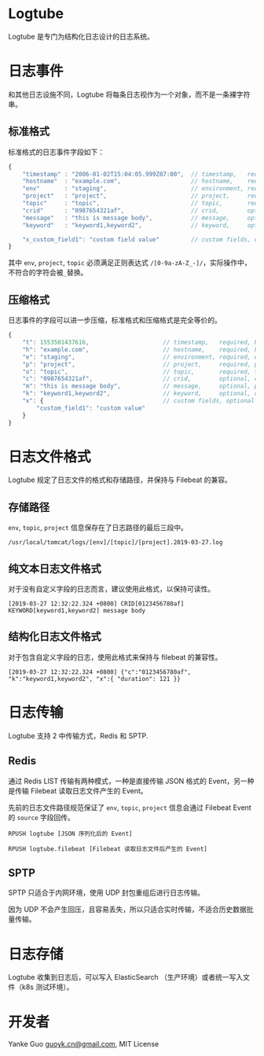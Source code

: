 # Logtube

Logtube 是专门为结构化日志设计的日志系统。

# 日志事件

和其他日志设施不同，Logtube 将每条日志视作为一个对象，而不是一条裸字符串。

## 标准格式

标准格式的日志事件字段如下：

```javascript
{
    "timestamp" : "2006-01-02T15:04:05.999Z07:00",  // timestamp,   required, RFC3339 with miliseconds
    "hostname"  : "example.com",                    // hostname,    required, hostname
    "env"       : "staging",                        // environment, required, environment name
    "project"   : "project",                        // project,     required, project name
    "topic"     : "topic",                          // topic,       required, topic name, log levels such as "debug", "info" are basically topics
    "crid"      : "0987654321af",                   // crid,        optional, correlation id
    "message"   : "this is message body",           // message,     optional, plain message body
    "keyword"   : "keyword1,keyword2",              // keyword,     optional, comma seperated keywords

    "x_custom_field1": "custom field value"         // custom fields, optional, all custom field should begin with "x_"
}
```

其中 `env`, `project`, `topic` 必须满足正则表达式 `/[0-9a-zA-Z_-]/`，实际操作中，不符合的字符会被`_`替换。

## 压缩格式

日志事件的字段可以进一步压缩，标准格式和压缩格式是完全等价的。

```javascript
{
    "t": 1553501437616,                     // timestamp,   required, UNIX epoch in milliseconds
    "h": "example.com",                     // hostname,    required, hostname
    "e": "staging",                         // environment, required, environment name
    "p": "project",                         // project,     required, project name
    "o": "topic",                           // topic,       required, topic name, log levels such as "debug", "info" are basically topics
    "c": "0987654321af",                    // crid,        optional, correlation id
    "m": "this is message body",            // message,     optional, plain message body
    "k": "keyword1,keyword2",               // keyword,     optional, comma seperated keywords
    "x": {                                  // custom fields, optional
        "custom_field1": "custom value"    
    }
}
```

# 日志文件格式

Logtube 规定了日志文件的格式和存储路径，并保持与 Filebeat 的兼容。

## 存储路径

`env`, `topic`, `project` 信息保存在了日志路径的最后三段中。

```
/usr/local/tomcat/logs/[env]/[topic]/[project].2019-03-27.log
```

## 纯文本日志文件格式

对于没有自定义字段的日志而言，建议使用此格式，以保持可读性。

```
[2019-03-27 12:32:22.324 +0800] CRID[0123456780af] KEYWORD[keyword1,keyword2] message body
```

## 结构化日志文件格式

对于包含自定义字段的日志，使用此格式来保持与 filebeat 的兼容性。

```
[2019-03-27 12:32:22.324 +0800] {"c":"0123456780af", "k":"keyword1,keyword2", "x":{ "duration": 121 }}
```

# 日志传输

Logtube 支持 2 中传输方式，Redis 和 SPTP.

## Redis

通过 Redis LIST 传输有两种模式，一种是直接传输 JSON 格式的 Event，另一种是传输 Filebeat 读取日志文件产生的 Event。

先前的日志文件路径规范保证了 `env`, `topic`, `project` 信息会通过 Filebeat Event 的 `source` 字段回传。

```
RPUSH logtube [JSON 序列化后的 Event]
```

```
RPUSH logtube.filebeat [Filebeat 读取日志文件后产生的 Event]
```

## SPTP

SPTP 只适合于内网环境，使用 UDP 封包重组后进行日志传输。

因为 UDP 不会产生回压，且容易丢失，所以只适合实时传输，不适合历史数据批量传输。

# 日志存储

Logtube 收集到日志后，可以写入 ElasticSearch （生产环境）或者统一写入文件（k8s 测试环境）。

# 开发者

Yanke Guo <guoyk.cn@gmail.com>, MIT License

